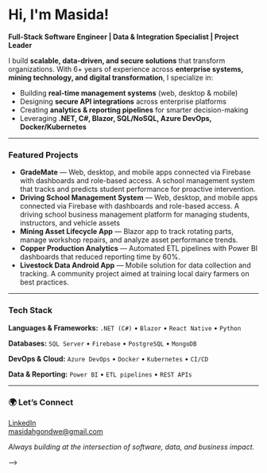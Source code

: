 <h1>Hi, I'm Masida! <br/></h1>

<p><strong>Full-Stack Software Engineer | Data &amp; Integration Specialist | Project Leader</strong></p>

<p>
  I build <strong>scalable, data-driven, and secure solutions</strong> that transform organizations.
  With 6+ years of experience across <strong>enterprise systems, mining technology, and digital transformation</strong>, I specialize in:
</p>

<ul>
  <li>Building <strong>real-time management systems</strong> (web, desktop &amp; mobile)</li>
  <li>Designing <strong>secure API integrations</strong> across enterprise platforms</li>
  <li>Creating <strong>analytics &amp; reporting pipelines</strong> for smarter decision-making</li>
  <li>Leveraging <strong>.NET, C#, Blazor, SQL/NoSQL, Azure DevOps, Docker/Kubernetes</strong></li>
</ul>

<hr/>

<h3>Featured Projects</h3>
<ul>
  <li>
    <strong>GradeMate</strong> — Web, desktop, and mobile apps connected via Firebase with dashboards and role-based access. A school management system that tracks and predicts student performance for proactive intervention.
  </li>
  <li>
    <strong>Driving School Management System</strong> — Web, desktop, and mobile apps connected via Firebase with dashboards and role-based access. A driving school business management platform for managing students, instructors, and vehicle assets
  </li>
  <li>
    <strong>Mining Asset Lifecycle App</strong> — Blazor app to track rotating parts, manage workshop repairs, and analyze asset performance trends.
  </li>
  <li>
    <strong>Copper Production Analytics</strong> — Automated ETL pipelines with Power BI dashboards that reduced reporting time by 60%.
  </li>
  <li>
    <strong>Livestock Data Android App</strong> — Mobile solution for data collection and tracking. A community project aimed at training local dairy farmers on best practices.
  </li>
</ul>

<hr/>

<h3>Tech Stack</h3>

<p><strong>Languages &amp; Frameworks:</strong>
  <code>.NET (C#)</code> • <code>Blazor</code> • <code>React Native</code> • <code>Python</code>
</p>
<p><strong>Databases:</strong>
  <code>SQL Server</code> • <code>Firebase</code> • <code>PostgreSQL</code> • <code>MongoDB</code>
</p>
<p><strong>DevOps &amp; Cloud:</strong>
  <code>Azure DevOps</code> • <code>Docker</code> • <code>Kubernetes</code> • <code>CI/CD</code>
</p>
<p><strong>Data &amp; Reporting:</strong>
  <code>Power BI</code> • <code>ETL pipelines</code> • <code>REST APIs</code>
</p>

<hr/>

<h3>🌍 Let’s Connect</h3>
<p>
  <a href="https://www.linkedin.com/in/masidagondwe" target="_blank" rel="noopener noreferrer">LinkedIn</a><br/>
  <!--<a href="https://medium.com/@masidagondwe" target="_blank" rel="noopener noreferrer">Medium</a><br/>-->
  <a href="mailto:masidagondwe@gmail.com">masidahgondwe@gmail.com</a>
</p>

<p><em>Always building at the intersection of software, data, and business impact.</em></p>

[linkedin]: https://www.linkedin.com/in/masidagondwe/
-->
